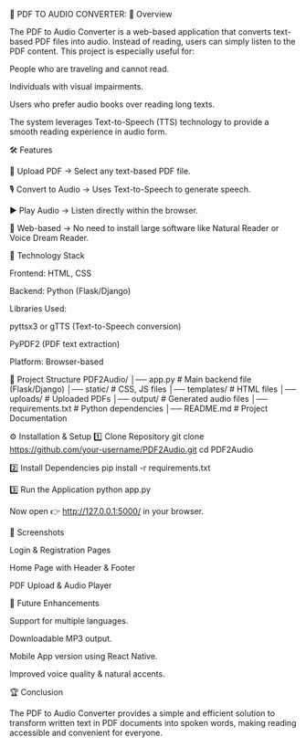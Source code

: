 📖 PDF TO AUDIO CONVERTER:
📌 Overview

The PDF to Audio Converter is a web-based application that converts text-based PDF files into audio. Instead of reading, users can simply listen to the PDF content. This project is especially useful for:

People who are traveling and cannot read.

Individuals with visual impairments.

Users who prefer audio books over reading long texts.

The system leverages Text-to-Speech (TTS) technology to provide a smooth reading experience in audio form.



🛠️ Features

📂 Upload PDF → Select any text-based PDF file.

🎙 Convert to Audio → Uses Text-to-Speech to generate speech.

▶ Play Audio → Listen directly within the browser.

📱 Web-based → No need to install large software like Natural Reader or Voice Dream Reader.



🔧 Technology Stack

Frontend: HTML, CSS

Backend: Python (Flask/Django)

Libraries Used:

pyttsx3 or gTTS (Text-to-Speech conversion)

PyPDF2 (PDF text extraction)

Platform: Browser-based



📂 Project Structure
PDF2Audio/
│── app.py                # Main backend file (Flask/Django)
│── static/               # CSS, JS files
│── templates/            # HTML files
│── uploads/              # Uploaded PDFs
│── output/               # Generated audio files
│── requirements.txt      # Python dependencies
│── README.md             # Project Documentation



⚙️ Installation & Setup
1️⃣ Clone Repository
git clone https://github.com/your-username/PDF2Audio.git
cd PDF2Audio

2️⃣ Install Dependencies
pip install -r requirements.txt

3️⃣ Run the Application
python app.py


Now open 👉 http://127.0.0.1:5000/ in your browser.



📸 Screenshots

Login & Registration Pages

Home Page with Header & Footer

PDF Upload & Audio Player




🚀 Future Enhancements

Support for multiple languages.

Downloadable MP3 output.

Mobile App version using React Native.

Improved voice quality & natural accents.



🏆 Conclusion

The PDF to Audio Converter provides a simple and efficient solution to transform written text in PDF documents into spoken words, making reading accessible and convenient for everyone.
